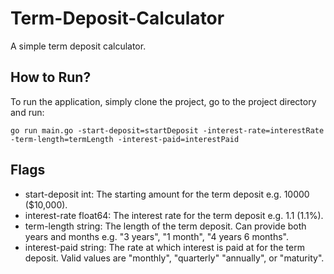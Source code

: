# Term-Deposit-Calculator

A simple term deposit calculator.


## How to Run?

To run the application, simply clone the project, go to the project directory and run:

```go run main.go -start-deposit=startDeposit -interest-rate=interestRate -term-length=termLength -interest-paid=interestPaid```

## Flags

- start-deposit int: The starting amount for the term deposit e.g. 10000 ($10,000).
- interest-rate float64: The interest rate for the term deposit e.g. 1.1 (1.1%).
- term-length string: The length of the term deposit. Can provide both years and months e.g. "3 years", "1 month", "4 years 6 months".
- interest-paid string: The rate at which interest is paid at for the term deposit. Valid values are "monthly", "quarterly" "annually", or "maturity".